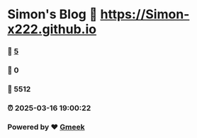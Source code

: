 # Simon's Blog :link: https://Simon-x222.github.io 
### :page_facing_up: [5](https://Simon-x222.github.io/tag.html) 
### :speech_balloon: 0 
### :hibiscus: 5512 
### :alarm_clock: 2025-03-16 19:00:22 
### Powered by :heart: [Gmeek](https://github.com/Meekdai/Gmeek)

